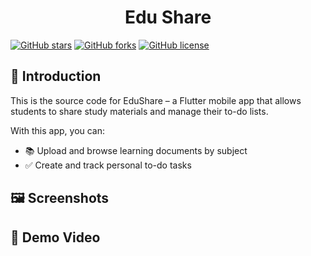 <p align="center">
 <h1 align="center">Edu Share</h1>
</p>

[![GitHub stars](https://img.shields.io/github/stars/HoTrungY/Edu_Share)](https://github.com/HoTrungY/Edu_Share/stargazers)
[![GitHub forks](https://img.shields.io/github/forks/HoTrungY/Edu_Share?color=orange)](https://github.com/HoTrungY/Edu_Share/network)
[![GitHub license](https://img.shields.io/github/license/HoTrungY/Edu_Share)](https://github.com/HoTrungY/Edu_Share/blob/main/LICENSE)

## 📘 Introduction

This is the source code for EduShare – a Flutter mobile app that allows students to share study materials and manage their to-do lists.

With this app, you can:
- 📚 Upload and browse learning documents by subject 
- ✅ Create and track personal to-do tasks

## 🖼️ Screenshots
## 🎥 Demo Video

 


